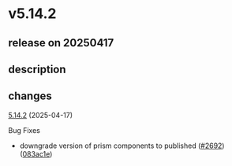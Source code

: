 # v5.14.2

## release on 20250417

## description

## changes

<a href="https://github.com/stoplightio/prism/compare/v5.14.1...v5.14.2">5.14.2</a> (2025-04-17)

Bug Fixes

* downgrade version of prism components to published (<a href="https://github.com/stoplightio/prism/issues/2692" data-hovercard-type="pull_request" data-hovercard-url="/stoplightio/prism/pull/2692/hovercard">#2692</a>) (<a href="https://github.com/stoplightio/prism/commit/083ac1ee57a3a445d887157f9dec81b4a18c9991">083ac1e</a>)

